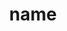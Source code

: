 ---
category: 4-letters
denotation: null
name: name
reference_link: https://www.etymonline.com/word/name
root_language: null
root_name: null
title: name
type: free
word_sums:
- respelling: name
  sum: 'Name + '
---